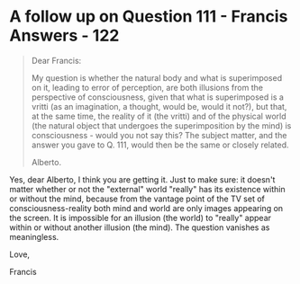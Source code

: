 # A follow up on Question 111 - Francis Answers - 122

>Dear Francis:
>
>My question is whether the natural body and what is superimposed on it, leading to error of perception, are both illusions from the perspective of consciousness, given that what is superimposed is a vritti (as an imagination, a thought, would be, would it not?), but that, at the same time, the reality of it (the vritti) and of the physical world (the natural object that undergoes the superimposition by the mind) is consciousness - would you not say this? The subject matter, and the answer you gave to Q. 111, would then be the same or closely related.
>
>Alberto.

Yes, dear Alberto, I think you are getting it. Just to make sure: it doesn't matter whether or not the "external" world "really" has its existence within or without the mind, because from the vantage point of the TV set of consciousness-reality both mind and world are only images appearing on the screen. It is impossible for an illusion (the world) to "really" appear within or without another illusion (the mind). The question vanishes as meaningless.

Love,

Francis